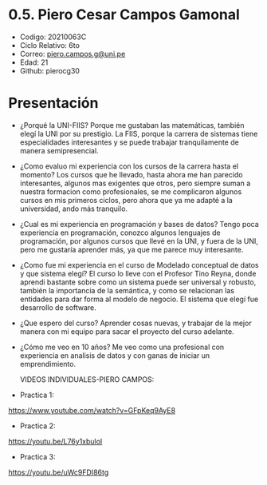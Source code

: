 # 0.5. Piero Cesar Campos Gamonal

- Codigo: 20210063C
- Ciclo Relativo: 6to
- Correo: piero.campos.g@uni.pe
- Edad: 21
- Github: pierocg30

# Presentación

- ¿Porqué la UNI-FIIS?
  Porque me gustaban las matemáticas, también elegí la UNI por su prestigio.
  La FIIS, porque la carrera de sistemas tiene especialidades interesantes y se puede trabajar tranquilamente de manera semipresencial.

- ¿Como evaluo mi experiencia con los cursos de la carrera hasta el momento?
  Los cursos que he llevado, hasta ahora me han parecido interesantes, algunos mas exigentes que otros, pero siempre suman a nuestra formacion como profesionales,    se me complicaron algunos cursos en mis primeros ciclos, pero ahora que ya me adapté a la universidad, ando más tranquilo.

- ¿Cual es mi experiencia en programación y bases de datos?
  Tengo poca experiencia en programación, conozco algunos lenguajes de programación, por algunos cursos que llevé en la UNI, y fuera de la UNI, pero me gustaría      aprender más, ya que me parece muy interesante.

- ¿Como fue mi experiencia en el curso de Modelado conceptual de datos y que sistema elegí?
  El curso lo lleve con el Profesor Tino Reyna, donde aprendi bastante sobre como un sistema puede ser universal y robusto, también la importancia de la semántica,   y como se relacionan las entidades para dar forma al modelo de negocio.
  El sistema que elegí fue desarrollo de software.

- ¿Que espero del curso?
  Aprender cosas nuevas, y trabajar de la mejor manera con mi equipo para sacar el proyecto del curso adelante.

- ¿Cómo me veo en 10 años?
  Me veo como una profesional con experiencia  en analisis de datos y con ganas de iniciar un emprendimiento.

    VIDEOS INDIVIDUALES-PIERO CAMPOS:
* Practica 1:
  
https://www.youtube.com/watch?v=GFpKeq9AyE8

* Practica 2:

https://youtu.be/L76y1xbuloI

* Practica 3:
  
https://youtu.be/uWc9FDI86tg
